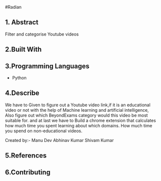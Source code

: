 <!ABOUT THE PROJECT-->
#Radian

## 1. Abstract
Filter and categorise Youtube videos

## 2.Built With 

## 3.Programming Languages
* Python

## 4.Describe
We have to Given to figure out a Youtube video link,if it is an educational video or not with the help of Machine learning and artificial intelligence,
Also figure out which BeyondExams category would this video be most suitable for.
and at last we have to Build a chrome extension that calculates how much time you spent learning about which domains.
How much time you spend on non-educational videos.


Created by:-
Manu Dev
Abhinav Kumar
Shivam Kumar

## 5.References

## 6.Contributing
